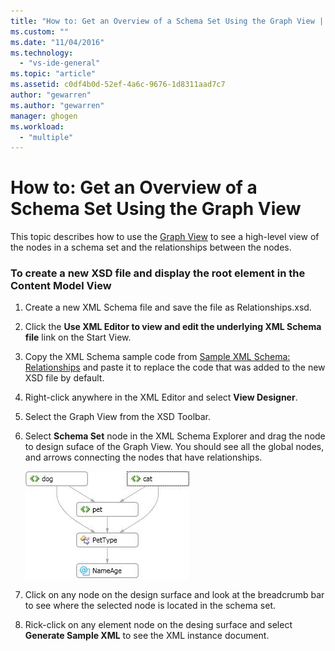 ```yaml
---
title: "How to: Get an Overview of a Schema Set Using the Graph View | Microsoft Docs"
ms.custom: ""
ms.date: "11/04/2016"
ms.technology: 
  - "vs-ide-general"
ms.topic: "article"
ms.assetid: c0df4b0d-52ef-4a6c-9676-1d8311aad7c7
author: "gewarren"
ms.author: "gewarren"
manager: ghogen
ms.workload: 
  - "multiple"
---
```

# How to: Get an Overview of a Schema Set Using the Graph View
This topic describes how to use the [Graph View](../xml-tools/graph-view.md) to see a high-level view of the nodes in a schema set and the relationships between the nodes.  
  
### To create a new XSD file and display the root element in the Content Model View  
  
1.  Create a new XML Schema file and save the file as Relationships.xsd.  
  
2.  Click the **Use XML Editor to view and edit the underlying XML Schema file** link on the Start View.  
  
3.  Copy the XML Schema sample code from [Sample XML Schema: Relationships](../xml-tools/sample-xsd-file-relationships.md) and paste it to replace the code that was added to the new XSD file by default.  
  
4.  Right-click anywhere in the XML Editor and select **View Designer**.  
  
5.  Select the Graph View from the XSD Toolbar.  
  
6.  Select **Schema Set** node in the XML Schema Explorer and drag the node to design suface of the Graph View. You should see all the global nodes, and arrows connecting the nodes that have relationships.  
  
     ![Graph View](../xml-tools/media/relationshipingraphview.gif "RelationshipInGraphView")  
  
7.  Click on any node on the design surface and look at the breadcrumb bar to see where the selected node is located in the schema set.  
  
8.  Rick-click on any element node on the desing surface and select **Generate Sample XML** to see the XML instance document.